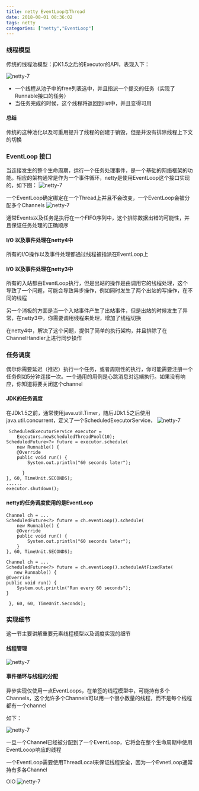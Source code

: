 ```yaml
---
title: netty EventLoop与Thread
date: 2018-08-01 08:36:02
tags: netty
categories: ["netty","EventLoop"]
---
```


### 线程模型
传统的线程池模型：jDK1.5之后的Executor的API，表现入下：

![netty-7](image/2018-8-2-1.png)

* 一个线程从池子中的free列表选中，并且指派一个提交的任务（实现了Runnable接口的任务）
* 当任务完成的时候，这个线程将返回到list中，并且变得可用


#### 总结
传统的这种池化以及可重用提升了线程的创建于销毁，但是并没有排除线程上下文的切换



### EventLoop 接口
当连接发生的整个生命周期，运行一个任务处理事件，是一个基础的网络框架的功能。相应的架构通常是作为一个事件循环，netty是使用EventLoop这个接口实现的，如下图：
![netty-7](image/2018-8-2-2.png)

一个EventLoop确定绑定在一个Thread上并且不会改变，一个EventLoop会被分配多个Channels
![netty-7](image/2018-8-2-3.png)

通常Events以及任务是执行在一个FIFO序列中，这个排除数据出错的可能性，并且保证任务处理的正确顺序


#### I/O 以及事件处理在netty4中
所有的I/O操作以及事件处理都通过线程被指派在EventLoop上


#### I/O 以及事件处理在netty3中
所有的入站都由EventLoop执行，但是出站的操作是由调用它的线程处理，这个导致了一个问题，可能会导致异步操作，例如同时发生了两个出站的写操作，在不同的线程

另一个消极的方面是当一个入站事件产生了出站事件，但是出站的时候发生了异常，在netty3中，你需要调用线程来处理，增加了线程切换

在netty4中，解决了这个问题，提供了简单的执行架构，并且排除了在ChannelHandler上进行同步操作


### 任务调度
偶尔你需要延迟（推迟）执行一个任务，或者周期性的执行，你可能需要注册一个任务例如5分钟连接一次。一个通用的用例是心跳消息对远端执行。如果没有响应，你知道将要关闭这个channel

#### JDK的任务调度
在JDk1.5之前，通常使用java.util.Timer，随后JDk1.5之后使用java.util.concurrent，定义了一个ScheduledExecutorService，
![netty-7](image/2018-8-2-4.png)

```
 ScheduledExecutorService executor =
    Executors.newScheduledThreadPool(10);
ScheduledFuture<?> future = executor.schedule(
    new Runnable() {
    @Override
    public void run() {
        System.out.println("60 seconds later");

      }
}, 60, TimeUnit.SECONDS);
......
executor.shutdown();
```

#### netty的任务调度使用的是EventLoop
```
Channel ch = ...
ScheduledFuture<?> future = ch.eventLoop().schedule(
    new Runnable() {
    @Override
    public void run() {
        System.out.println("60 seconds later");
    }
}, 60, TimeUnit.SECONDS);
```

```
Channel ch = ...
ScheduledFuture<?> future = ch.eventLoop().scheduleAtFixedRate(
   new Runnable() {
@Override
public void run() {
    System.out.println("Run every 60 seconds");
}

 }, 60, 60, TimeUnit.Seconds);
```


### 实现细节
这一节主要讲解重要元素线程模型以及调度实现的细节

#### 线程管理

![netty-7](image/2018-8-2-5.png)


#### 事件循环与线程的分配
异步实现仅使用一点EventLoops，在单签的线程模型中，可能持有多个Channels，这个允许多个Channels可以用一个很小数量的线程，而不是每个线程都有一个channel

如下：

![netty-7](image/2018-8-2-6.png)


一旦一个Channel已经被分配到了一个EventLoop，它将会在整个生命周期中使用EventLooop响应的线程

一个EventLoop需要使用ThreadLocal来保证线程安全，因为一个EvnetLoop通常持有多各Channel

OIO
![netty-7](image/2018-8-2-7.png)


